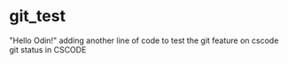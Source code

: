 # git_test

"Hello Odin!"
adding another line of code to test the git feature on cscode
git status in CSCODE
